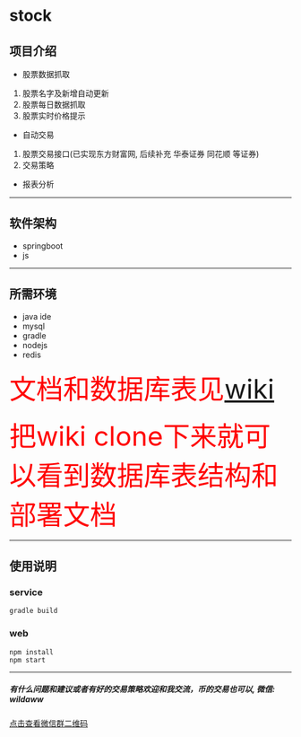 # stock


## 项目介绍
- 股票数据抓取
 1. 股票名字及新增自动更新
 2. 股票每日数据抓取
 3. 股票实时价格提示
- 自动交易
 1. 股票交易接口(已实现东方财富网, 后续补充 华泰证券 同花顺 等证券)
 2. 交易策略
- 报表分析

------------


## 软件架构
- springboot
- js

------------


## 所需环境
- java ide
- mysql
- gradle
- nodejs
- redis

<font color="red" size=8>文档和数据库表见[wiki](https://github.com/bosspen1/stock/wiki)</font>

<font color="red" size=8>把wiki clone下来就可以看到数据库表结构和部署文档</font>

------------


## 使用说明

### service
```shell
gradle build
```

### web
```shell
npm install
npm start
```

------------

##### 有什么问题和建议或者有好的交易策略欢迎和我交流，币的交易也可以, 微信: wildaww
[点击查看微信群二维码](https://github.com/bosspen1/s_image/blob/master/wechat.png)

